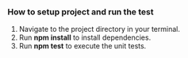 ### How to setup project and run the test

1. Navigate to the project directory in your terminal.
2. Run **npm install** to install dependencies.
3. Run **npm test** to execute the unit tests.
